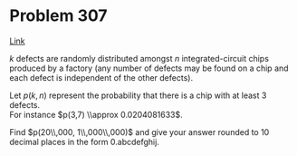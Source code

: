 # Problem 307

[Link](https://projecteuler.net/problem=307)

$k$ defects are randomly distributed amongst $n$ integrated-circuit chips produced by a factory (any number of defects may be found on a chip and each defect is independent of the other defects). 

Let $p(k, n)$ represent the probability that there is a chip with at least $3$ defects.  
For instance $p(3,7) \\approx 0.0204081633$. 

Find $p(20\\,000, 1\\,000\\,000)$ and give your answer rounded to $10$ decimal places in the form 0.abcdefghij.